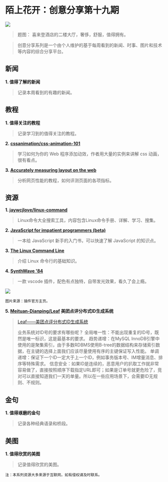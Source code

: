 # 陌上花开：创意分享第十九期

![](../images/old_images/xilaideng_hall.jpg)

> 题图： 喜来登酒店的二楼大厅，奢侈，舒服，值得拥有。

> 创意分享系列是一个由个人维护的基于每周看到的新闻、时事、图片和技术等内容的综合分享平台。


## 新闻

**1. 值得了解的新闻**

> 记录本周看到的有趣的新闻。

## 教程

**1. 值得关注的教程**

> 记录学习到的值得关注的教程。

**2. [cssanimation/css-animation-101](https://github.com/cssanimation/css-animation-101)**

> 学习如何为你的 Web 程序添加动效，作者用大量的实例来讲解 css 动画，很有看点。

**3. [Accurately measuring layout on the web](https://nolanlawson.com/2018/09/25/accurately-measuring-layout-on-the-web/)**

> 分析网页性能的教程，如何评测页面的各项指标。

## 资源

**1. [jaywcjlove/linux-command](https://github.com/jaywcjlove/linux-command)**

> Linux命令大全搜索工具，内容包含Linux命令手册、详解、学习、搜集。

**2. [JavaScript for impatient programmers (beta)](http://exploringjs.com/impatient-js/toc.html)**

> 一本给 JavaScript 新手的入门书，可以快速了解  JavaScript 的知识点。

**3. [The Linux Command Line](https://www.yuque.com/office/yuque/0/2019/pdf/84141/1547965684987-fd7f03a8-5ddc-4ddb-9be1-c755c5027231.pdf)**

> 介绍 Linux 命令行的基础知识。

**4. [SynthWave '84](https://marketplace.visualstudio.com/items?itemName=RobbOwen.synthwave-vscode)**

> 一款 vscode 插件，配色有点独特，自带发光效果，看久了会上瘾。

![](../images/old_images/synthwave-theme.png)

```shell
图片来源：插件官方主页。
```

**5. [Meituan-Dianping/Leaf](https://github.com/Meituan-Dianping/Leaf) 美团点评分布式ID生成系统**

> [Leaf——美团点评分布式ID生成系统](https://tech.meituan.com/2017/04/21/mt-leaf.html)
> 
> 业务系统对ID号的要求有哪些呢？
> 全局唯一性：不能出现重复的ID号，既然是唯一标识，这是最基本的要求。
> 趋势递增：在MySQL InnoDB引擎中使用的是聚集索引，由于多数RDBMS使用B-tree的数据结构来存储索引数据，在主键的选择上面我们应该尽量使用有序的主键保证写入性能。
> 单调递增：保证下一个ID一定大于上一个ID，例如事务版本号、IM增量消息、排序等特殊需求。
> 信息安全：如果ID是连续的，恶意用户的扒取工作就非常容易做了，直接按照顺序下载指定URL即可；如果是订单号就更危险了，竞对可以直接知道我们一天的单量。所以在一些应用场景下，会需要ID无规则、不规则。

## 金句

**1. 值得琢磨的金句**

> 记录各种经典语录和桥段。

## 美图

**1. 值得欣赏的美图**

> 记录值得欣赏的美图。





```
注：本系列资源大多来源于互联网，如有侵权请及时联系。
```
